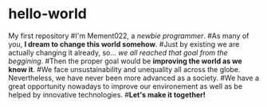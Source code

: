 # hello-world
My first repository
#I'm Mement022, a *newbie programmer*.
#As many of you, **I dream to change this world somehow**.
#Just by existing we are actually changing it already, so... *we all reached that goal from the beggining*.
#Then the proper goal would be **improving the world as we know it**.
#We face unsustainability and unequality all across the globe. Nevertheless, we have never been more advanced as a society.
#We have a great opportunity nowadays to improve our environement as well as be helped by innovative technologies.
#**Let's make it together!**
